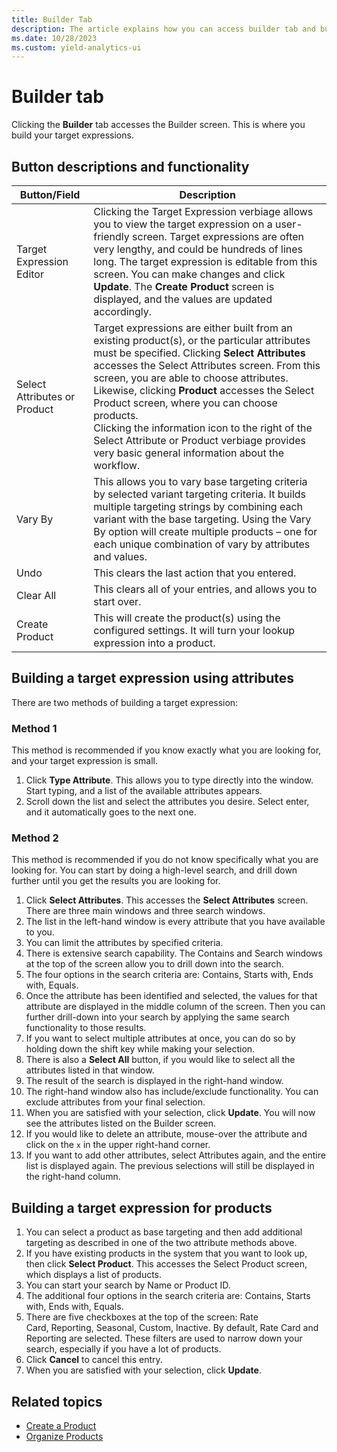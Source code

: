 ```yaml
---
title: Builder Tab
description: The article explains how you can access builder tab and build your target expressions on the builder screen.
ms.date: 10/28/2023
ms.custom: yield-analytics-ui
---
```


# Builder tab

Clicking the **Builder** tab accesses the Builder screen. This is where you build your target expressions.

## Button descriptions and functionality

| Button/Field | Description |
|--|--|
| Target Expression Editor | Clicking the Target Expression verbiage allows you to view the target expression on a user-friendly screen. Target expressions are often very lengthy, and could be hundreds of lines long. The target expression is editable from this screen. You can make changes and click **Update**. The **Create Product** screen is displayed, and the values are updated accordingly. |
| Select Attributes or Product | Target expressions are either built from an existing product(s), or the particular attributes must be specified. Clicking **Select Attributes** accesses the Select Attributes screen. From this screen, you are able to choose attributes. Likewise, clicking **Product** accesses the Select Product screen, where you can choose products.<br>Clicking the information icon to the right of the Select Attribute or Product verbiage provides very basic general information about the workflow. |
| Vary By | This allows you to vary base targeting criteria by selected variant targeting criteria. It builds multiple targeting strings by combining each variant with the base targeting. Using the Vary By option will create multiple products – one for each unique combination of vary by attributes and values. |
| Undo | This clears the last action that you entered. |
| Clear All | This clears all of your entries, and allows you to start over. |
| Create Product | This will create the product(s) using the configured settings. It will turn your lookup expression into a product. |

## Building a target expression using attributes

There are two methods of building a target expression:

### Method 1

This method is recommended if you know exactly what you are looking for, and your target expression is small.

1. Click **Type Attribute**. This allows you to type directly into the window. Start typing, and a list of the available attributes appears.
1. Scroll down the list and select the attributes you desire. Select enter, and it automatically goes to the next one.

### Method 2

This method is recommended if you do not know specifically what you are looking for. You can start by doing a high-level search, and drill down further until you get the results you are looking for.

1. Click **Select Attributes**. This accesses the **Select Attributes** screen. There are three main windows and three search windows.
1. The list in the left-hand window is every attribute that you have available to you.
1. You can limit the attributes by specified criteria.
1. There is extensive search capability. The Contains and Search windows at the top of the screen allow you to drill down into the search.
1. The four options in the search criteria are: Contains, Starts with, Ends with, Equals.
1. Once the attribute has been identified and selected, the values for that attribute are displayed in the middle column of the screen. Then you can further drill-down into your search by applying the same search functionality to those results.
1. If you want to select multiple attributes at once, you can do so by holding down the shift key while making your selection.
1. There is also a **Select All** button, if you would like to select all the attributes listed in that window.
1. The result of the search is displayed in the right-hand window.
1. The right-hand window also has include/exclude functionality. You can exclude attributes from your final selection.
1. When you are satisfied with your selection, click **Update**. You will now see the attributes listed on the Builder screen.
1. If you would like to delete an attribute, mouse-over the attribute and click on the `x` in the upper right-hand corner.
1. If you want to add other attributes, select Attributes again, and the entire list is displayed again. The previous selections will still be displayed in the right-hand column.

## Building a target expression for products

1. You can select a product as base targeting and then add additional targeting as described in one of the two attribute methods above.
1. If you have existing products in the system that you want to look up, then click **Select Product**. This accesses the Select Product screen, which displays a list of products.
1. You can start your search by Name or Product ID.
1. The additional four options in the search criteria are: Contains, Starts with, Ends with, Equals.
1. There are five checkboxes at the top of the screen: Rate Card, Reporting, Seasonal, Custom, Inactive. By default, Rate Card and Reporting are selected. These filters are used to narrow down your search, especially if you have a lot of products.
1. Click **Cancel** to cancel this entry.
1. When you are satisfied with your selection, click **Update**.

## Related topics

- [Create a Product](create-a-product.md)
- [Organize Products](organize-products.md)
